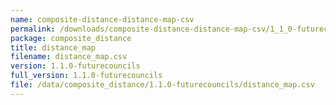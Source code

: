 ```yaml
---
name: composite-distance-distance-map-csv
permalink: /downloads/composite-distance-distance-map-csv/1_1_0-futurecouncils
package: composite_distance
title: distance_map
filename: distance_map.csv
version: 1.1.0-futurecouncils
full_version: 1.1.0-futurecouncils
file: /data/composite_distance/1.1.0-futurecouncils/distance_map.csv
---
```


